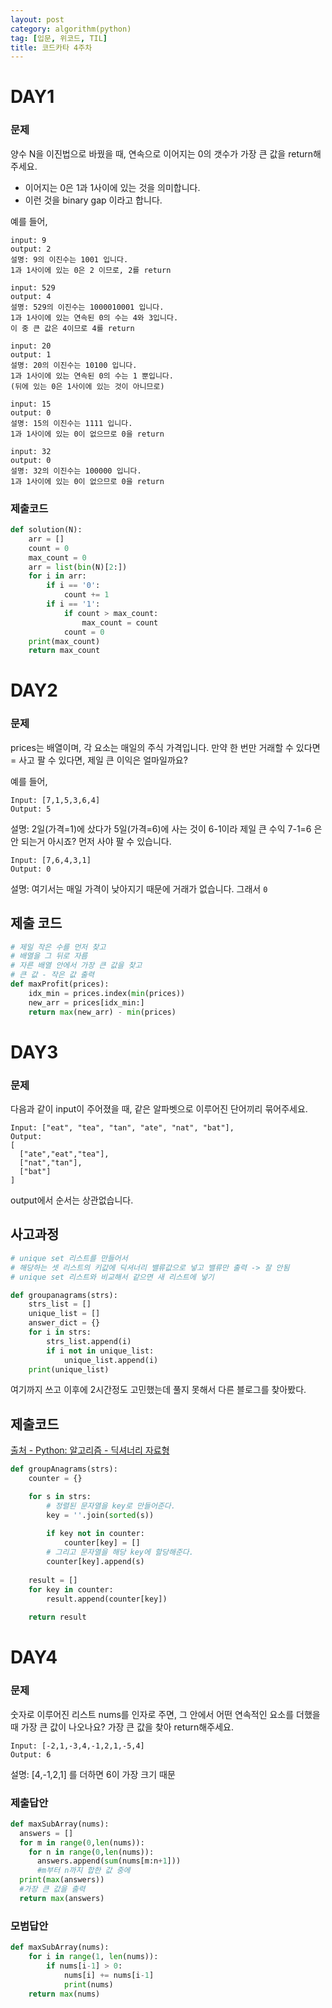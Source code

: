 ```yaml
---
layout: post
category: algorithm(python)
tag: [입문, 위코드, TIL]
title: 코드카타 4주차 
---
```


# DAY1

### 문제
양수 N을 이진법으로 바꿨을 때, 연속으로 이어지는 0의 갯수가 가장 큰 값을 return해 주세요.

- 이어지는 0은 1과 1사이에 있는 것을 의미합니다.
- 이런 것을 binary gap 이라고 합니다.

예를 들어,

```
input: 9
output: 2
설명: 9의 이진수는 1001 입니다. 
1과 1사이에 있는 0은 2 이므로, 2를 return
```
```
input: 529
output: 4
설명: 529의 이진수는 1000010001 입니다. 
1과 1사이에 있는 연속된 0의 수는 4와 3입니다.
이 중 큰 값은 4이므로 4를 return
```
```
input: 20
output: 1
설명: 20의 이진수는 10100 입니다. 
1과 1사이에 있는 연속된 0의 수는 1 뿐입니다.
(뒤에 있는 0은 1사이에 있는 것이 아니므로)
```
```
input: 15
output: 0
설명: 15의 이진수는 1111 입니다. 
1과 1사이에 있는 0이 없으므로 0을 return
```
```
input: 32
output: 0
설명: 32의 이진수는 100000 입니다. 
1과 1사이에 있는 0이 없으므로 0을 return
``` 

### 제출코드

```python
def solution(N):
    arr = []
    count = 0
    max_count = 0
    arr = list(bin(N)[2:])
    for i in arr:
        if i == '0':
            count += 1
        if i == '1':
            if count > max_count:
                max_count = count
            count = 0
    print(max_count)
    return max_count
```

# DAY2

### 문제

prices는 배열이며, 각 요소는 매일의 주식 가격입니다.
만약 한 번만 거래할 수 있다면 = 사고 팔 수 있다면, 제일 큰 이익은 얼마일까요?

예를 들어,
```
Input: [7,1,5,3,6,4]
Output: 5
```
설명: 2일(가격=1)에 샀다가 5일(가격=6)에 사는 것이 6-1이라 제일 큰 수익
7-1=6 은 안 되는거 아시죠? 먼저 사야 팔 수 있습니다.

```
Input: [7,6,4,3,1]
Output: 0
```
설명: 여기서는 매일 가격이 낮아지기 때문에 거래가 없습니다. 그래서 `0`

## 제출 코드

```python
# 제일 작은 수를 먼저 찾고
# 배열을 그 뒤로 자름
# 자른 배열 안에서 가장 큰 값을 찾고
# 큰 값 - 작은 값 출력 
def maxProfit(prices):
    idx_min = prices.index(min(prices))
    new_arr = prices[idx_min:]
    return max(new_arr) - min(prices)
```

# DAY3

### 문제

다음과 같이 input이 주어졌을 때,
같은 알파벳으로 이루어진 단어끼리 묶어주세요.

```
Input: ["eat", "tea", "tan", "ate", "nat", "bat"],
Output:
[
  ["ate","eat","tea"],
  ["nat","tan"],
  ["bat"]
]
```

output에서 순서는 상관없습니다.

## 사고과정

```python
# unique set 리스트를 만들어서
# 해당하는 셋 리스트의 키값에 딕셔너리 밸류값으로 넣고 밸류만 출력 -> 잘 안됨
# unique set 리스트와 비교해서 같으면 새 리스트에 넣기

def groupanagrams(strs):
    strs_list = []
    unique_list = []
    answer_dict = {}
    for i in strs:
        strs_list.append(i)
        if i not in unique_list:
            unique_list.append(i)
    print(unique_list)
```
여기까지 쓰고 이후에 2시간정도 고민했는데 풀지 못해서 다른 블로그를 찾아봤다.

## 제출코드

[출처 - Python: 알고리즘 - 딕셔너리 자료형](https://velog.io/@wltjs10645/Python-%EC%95%8C%EA%B3%A0%EB%A6%AC%EC%A6%98-%EB%94%95%EC%85%94%EB%84%88%EB%A6%AC-%EC%9E%90%EB%A3%8C%ED%98%95)

```python
def groupAnagrams(strs):
    counter = {}

    for s in strs:
        # 정렬된 문자열을 key로 만들어준다.
        key = ''.join(sorted(s))
 
        if key not in counter:
            counter[key] = []
        # 그리고 문자열을 해당 key에 할당해준다.
        counter[key].append(s)
     
    result = []
    for key in counter:
        result.append(counter[key])
     
    return result 
```

# DAY4

### 문제

숫자로 이루어진 리스트 nums를 인자로 주면,
그 안에서 어떤 연속적인 요소를 더했을 때 가장 큰 값이 나오나요?
가장 큰 값을 찾아 return해주세요.

```
Input: [-2,1,-3,4,-1,2,1,-5,4]
Output: 6
```
설명: [4,-1,2,1] 를 더하면 6이 가장 크기 때문

### 제출답안
```python
def maxSubArray(nums):
  answers = []
  for m in range(0,len(nums)):
    for n in range(0,len(nums)):
      answers.append(sum(nums[m:n+1]))
      #m부터 n까지 합한 값 중에
  print(max(answers))
  #가장 큰 값을 출력
  return max(answers)
```

### 모범답안

```python
def maxSubArray(nums):
    for i in range(1, len(nums)):
        if nums[i-1] > 0:
            nums[i] += nums[i-1] 
            print(nums)
    return max(nums)
```